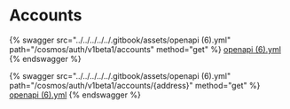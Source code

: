# Accounts

{% swagger src="../../../../../.gitbook/assets/openapi (6).yml" path="/cosmos/auth/v1beta1/accounts" method="get" %}
[openapi (6).yml](<../../../../../.gitbook/assets/openapi (6).yml>)
{% endswagger %}

{% swagger src="../../../../../.gitbook/assets/openapi (6).yml" path="/cosmos/auth/v1beta1/accounts/{address}" method="get" %}
[openapi (6).yml](<../../../../../.gitbook/assets/openapi (6).yml>)
{% endswagger %}
